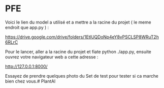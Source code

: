 # PFE

Voici le lien du model a utilisé et a mettre a la racine du projet ( le meme endroit que app.py ) :

https://drive.google.com/drive/folders/1EtlUQDoNp4eY8vPSCLSP8WRuT2h6RLrC

Pour le lancer, aller a la racine du projet et fiate python ./app.py, ensuite ouvrez votre navigateur web a cette adresse : 

http://127.0.0.1:8000/

Essayez de prendre quelques photo du Set de test pour tester si ca marche bien chez vous.# PlantAI
